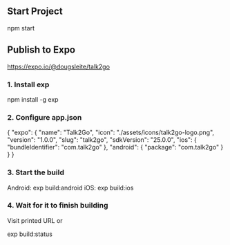 ## Start Project
npm start

## Publish to Expo
https://expo.io/@dougsleite/talk2go

### 1. Install exp
npm install -g exp

### 2. Configure app.json

{
  "expo": {
   "name": "Talk2Go",
   "icon": "./assets/icons/talk2go-logo.png",
   "version": "1.0.0",
   "slug": "talk2go",
   "sdkVersion": "25.0.0",
   "ios": {
     "bundleIdentifier": "com.talk2go"
   },
   "android": {
     "package": "com.talk2go"
   }
  }
}

### 3. Start the build

Android: exp build:android
iOS:     exp build:ios

### 4. Wait for it to finish building

Visit printed URL or

exp build:status